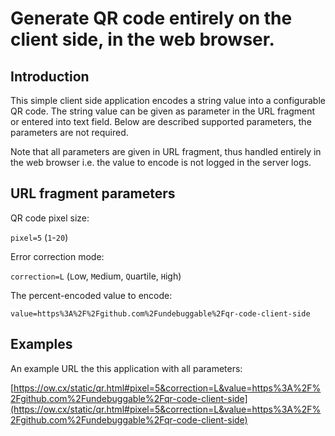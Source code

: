 Generate QR code entirely on the client side, in the web browser.
===============================================

Introduction
------------

This simple client side application encodes a string value into a configurable QR code. The string value can be given as parameter in the URL fragment or entered into text field. Below are described supported parameters, the parameters are not required.

Note that all parameters are given in URL fragment, thus handled entirely in the web browser i.e. the value to encode is not logged in the server logs.

URL fragment parameters
------------

QR code pixel size:

`pixel=5` (`1`-`20`)

Error correction mode:

`correction=L` (`L`ow, `M`edium, `Q`uartile, `H`igh)

The percent-encoded value to encode:

`value=https%3A%2F%2Fgithub.com%2Fundebuggable%2Fqr-code-client-side`

Examples
-------------

An example URL the this application with all parameters:

[https://ow.cx/static/qr.html#pixel=5&correction=L&value=https%3A%2F%2Fgithub.com%2Fundebuggable%2Fqr-code-client-side](https://ow.cx/static/qr.html#pixel=5&correction=L&value=https%3A%2F%2Fgithub.com%2Fundebuggable%2Fqr-code-client-side)
